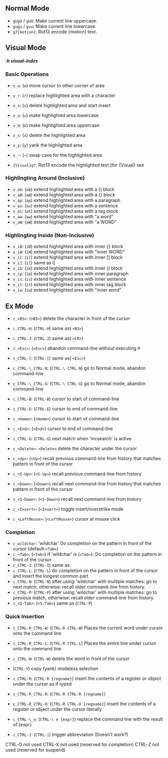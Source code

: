 
## Normal Mode

* `gUgU` / `gUU`: Make current line uppercase.
* `gugu` / `guu`: Make current line lowercase.
* `g?{motion}`: Rot13 encode {motion} text.


## Visual Mode
##### *:h visual-index*

### Basic Operations
* `v_o`: (`o`)     move cursor to other corner of area
* `v_r`: (`r`)     replace highlighted area with a character
* `v_s`: (`s`)     delete highlighted area and start insert
* `v_u`: (`u`)     make highlighted area lowercase
* `v_U`: (`U`)     make highlighted area uppercase
* `v_x`: (`x`)     delete the highlighted area
* `v_y`: (`y`)     yank the highlighted area
* `v_~`: (`~`)     swap case for the highlighted area

* `{Visual}g?`: Rot13 encode the highlighted text (for {Visual} see

### Highlingting Around (Inclusive)
* `v_ab`: (`ab`)     extend highlighted area with a () block
* `v_aB`: (`aB`)     extend highlighted area with a {} block
* `v_ap`: (`ap`)     extend highlighted area with a paragraph
* `v_as`: (`as`)     extend highlighted area with a sentence
* `v_at`: (`at`)     extend highlighted area with a tag block
* `v_aw`: (`aw`)     extend highlighted area with "a word"
* `v_aW`: (`aW`)     extend highlighted area with "a WORD"

### Highlingting Inside (Non-Inclusive)
* `v_iB`: (`iB`)     extend highlighted area with inner {} block
* `v_iW`: (`iW`)     extend highlighted area with "inner WORD"
* `v_i[`: (`i[`)     extend highlighted area with inner [] block
* `v_i]`: (`i]`)     same as i[
* `v_ib`: (`ib`)     extend highlighted area with inner () block
* `v_ip`: (`ip`)     extend highlighted area with inner paragraph
* `v_is`: (`is`)     extend highlighted area with inner sentence
* `v_it`: (`it`)     extend highlighted area with inner tag block
* `v_iw`: (`iw`)     extend highlighted area with "inner word"



## Ex Mode

* `c_<BS>`: (`<BS>`)  delete the character in front of the cursor
* `c_CTRL-H`: (`CTRL-H`)  same as( `<BS>`)
* `c_CTRL-J`: (`CTRL-J`)  same as( `<CR>`)
* `c_<Esc>`: (`<Esc>`)  abandon command-line without executing it
* `c_CTRL-[`: (`CTRL-[`)  same as( `<Esc>`)
* `c_CTRL-\_CTRL-N`: (`CTRL-\ CTRL-N`) go to Normal mode, abandon command-line
* `c_CTRL-\_CTRL-G`: (`CTRL-\ CTRL-G`) go to Normal mode, abandon command-line

* `c_CTRL-B`: (`CTRL-B`)  cursor to start of command-line
* `c_CTRL-E`: (`CTRL-E`)  cursor to end of command-line
* `c_<Home>`: (`<Home>`)  cursor to start of command-line
* `c_<End>`: (`<End>`)  cursor to end of command-line
* `c_CTRL-G`: (`CTRL-G`)  next match when 'incsearch' is active

* `c_<Delete>`: `<Delete>`  delete the character under the cursor

* `c_<Up>`: (`<Up>`)  recall previous command-line from history that
    matches pattern in front of the cursor
* `c_<S-Up>`: (`<S-Up>`)  recall previous command-line from history
* `c_<Down>`: (`<Down>`)  recall next command-line from history that
    matches pattern in front of the cursor
* `c_<S-Down>`: (`<S-Down>`) recall next command-line from history
* `c_<Insert>`: (`<Insert>`) toggle insert/overstrike mode
* `c_<LeftMouse>`: (`<LeftMouse>`) cursor at mouse click

### Completion
* `c_wildchar`: 'wildchar' Do completion on the pattern in front of the
    cursor (default:`<Tab>`)
* `c_<Tab>`: (`<Tab>`)  if 'wildchar' is (`<Tab>`): Do completion on
    the pattern in front of the cursor
* `c_CTRL-I`: (`CTRL-I`)  same as <Tab>
* `c_CTRL-L`: (`CTRL-L`)  do completion on the pattern in front of the
    cursor and insert the longest common part
* `c_CTRL-N`: (`CTRL-N`)  after using 'wildchar' with multiple matches:
    go to next match, otherwise: recall older
    command-line from history.
* `c_CTRL-P`: (`CTRL-P`)  after using 'wildchar' with multiple matches:
    go to previous match, otherwise: recall older
    command-line from history.
* `c_<S-Tab>`: (`<S-Tab>`)  same as (`CTRL-P`)

### Quick Insertion
* `c_CTRL-R_CTRL-W`: (`CTRL-R CTRL-W`) 
    Places the current word under cursor onto 
    the command line
* `c_CTRL-R_CTRL-L`: (`CTRL-R CTRL-L`) 
    Places the entire line under cursor onto 
    the command line
* `c_CTRL-W`: (`CTRL-W`)  delete the word in front of the cursor
* (`CTRL-Y`)  copy (yank) modeless selection

* `c_CTRL-R`: (`CTRL-R {regname}`)
    insert the contents of a register or object
    under the cursor as if typed
* `c_CTRL-R_CTRL-R`: (`CTRL-R CTRL-R {regname}`)
* `c_CTRL-R_CTRL-O`: (`CTRL-R CTRL-O {regname}`)
    insert the contents of a register or object
    under the cursor literally

* `c_CTRL-\_e`: (`CTRL-\ e {expr}`) replace the command line with the result of
    {expr}

* `c_CTRL-]`: (`CTRL-]`)  trigger abbreviation (Doesn't work?)



CTRL-O  not used
CTRL-X  not used (reserved for completion)
CTRL-Z  not used (reserved for suspend)















